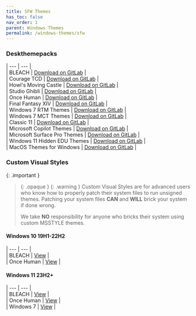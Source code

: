 ```yaml
---
title: SFW Themes
has_toc: false
nav_order: 1
parent: Windows Themes
permalink: /windows-themes/sfw
---
```


### Deskthemepacks
 
| --- | --- |  
| BLEACH | [Download on GitLab][BLEACH] |  
| Courage TCD | [Download on GitLab][CourageTCD] |  
| Howl's Moving Castle | [Download on GitLab][HMC] |  
| Studio Ghibli | [Download on GitLab][StudioGhibli] |  
| Once Human | [Download on GitLab][OnceHuman] |  
| Final Fantasy XIV | [Download on GitLab][FFXIV] |  
| Windows 7 RTM Themes | [Download on GitLab][RTM] |  
| Windows 7 MCT Themes | [Download on GitLab][MCT] |  
| Classic 11 | [Download on GitLab][Classic11] |  
| Microsoft Copilot Themes | [Download on GitLab][MSCopilot] |  
| Microsoft Surface Pro Themes | [Download on GitLab][MSSurfacePro] |  
| Windows 11 Hidden EDU Themes | [Download on GitLab][EDU] |  
| MacOS Themes for Windows | [Download on GitLab][MacOS] |  

### Custom Visual Styles

{: .important }
> {: .opaque }
> {: .warning }
> Custom Visual Styles are for advanced users who know how to properly patch their system files to run unsigned themes. 
> Patching your system files **CAN** and **WILL** brick your system if done wrong.
>
> We take **NO** responsibility for anyone who bricks their system using custom MSSTYLE themes.

#### Windows 10 19H1-22H2
 
| --- | --- |  
| BLEACH | [View][Win10BLEACHThemePage] |  
| Once Human | [View][Win10OnceHumanThemePage] |   


#### Windows 11 23H2+

| --- | --- |  
| BLEACH | [View][Win11BLEACHThemePage] |  
| Once Human | [View][Win11OnceHumanThemePage] |  
| Windows 7 | [View][Win11Win7ThemePage] |  

<!-- ////////////////////////////////////////////////////////////////////////////////////////////////////////////////////// -->

[Win10BLEACHThemePage]: /windows-themes/sfw/msstyle/windows-10/bleach
[Win10OnceHumanThemePage]: /windows-themes/sfw/msstyle/windows-10/once-human

[Win11BLEACHThemePage]: /windows-themes/sfw/msstyle/windows-11/bleach
[Win11OnceHumanThemePage]: /windows-themes/sfw/msstyle/windows-11/once-human
[Win11Win7ThemePage]: /windows-themes/sfw/msstyle/windows-11/windows-7

[RTM]: https://gitlab.com/the-back-room/Themes/-/tree/main/Deskthemepacks/SFW/Windows-7-RTM-Themes
[MCT]: https://gitlab.com/the-back-room/Themes/-/tree/main/Deskthemepacks/SFW/Windows-7-MCT-Themes
[Classic11]: https://gitlab.com/the-back-room/Themes/-/tree/main/Deskthemepacks/SFW/Classic-11
[MSCopilot]: https://gitlab.com/the-back-room/Themes/-/tree/main/Deskthemepacks/SFW/Microsoft-Copilot
[MSSurfacePro]: https://gitlab.com/the-back-room/Themes/-/tree/main/Deskthemepacks/SFW/Microsoft-Surface-Pro
[MacOS]: https://gitlab.com/the-back-room/Themes/-/tree/main/Deskthemepacks/SFW/MacOS
[OnceHuman]: https://gitlab.com/the-back-room/Themes/-/tree/main/Deskthemepacks/SFW/Once-Human
[EDU]: https://gitlab.com/the-back-room/Themes/-/tree/main/Deskthemepacks/SFW/Windows-11-Hidden-EDU-Themes
[FFXIV]: https://gitlab.com/the-back-room/Themes/-/tree/main/Deskthemepacks/SFW/FFXIV
[BLEACH]: https://gitlab.com/the-back-room/Themes/-/tree/main/Deskthemepacks/SFW/BLEACH
[CourageTCD]: https://gitlab.com/the-back-room/Themes/-/tree/main/Deskthemepacks/SFW/Courage-TCD
[HMC]: https://gitlab.com/the-back-room/Themes/-/tree/main/Deskthemepacks/SFW/Howls-Moving-Castle
[StudioGhibli]: https://gitlab.com/the-back-room/Themes/-/tree/main/Deskthemepacks/SFW/Studio-Ghibli

<!-- ////////////////////////////////////////////////////////////////////////////////////////////////////////////////////// -->